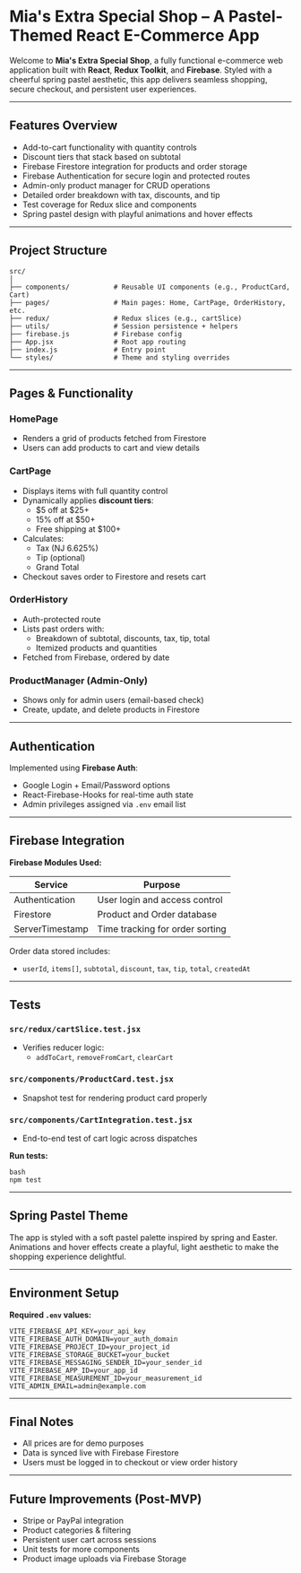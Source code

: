 # Mia's Extra Special Shop – A Pastel-Themed React E-Commerce App

Welcome to **Mia's Extra Special Shop**, a fully functional e-commerce web application built with **React**, **Redux Toolkit**, and **Firebase**. Styled with a cheerful spring pastel aesthetic, this app delivers seamless shopping, secure checkout, and persistent user experiences.

---

## Features Overview

- Add-to-cart functionality with quantity controls  
- Discount tiers that stack based on subtotal  
- Firebase Firestore integration for products and order storage  
- Firebase Authentication for secure login and protected routes  
- Admin-only product manager for CRUD operations  
- Detailed order breakdown with tax, discounts, and tip  
- Test coverage for Redux slice and components  
- Spring pastel design with playful animations and hover effects  

---

## Project Structure

```
src/
│
├── components/           # Reusable UI components (e.g., ProductCard, Cart)
├── pages/                # Main pages: Home, CartPage, OrderHistory, etc.
├── redux/                # Redux slices (e.g., cartSlice)
├── utils/                # Session persistence + helpers
├── firebase.js           # Firebase config
├── App.jsx               # Root app routing
├── index.js              # Entry point
└── styles/               # Theme and styling overrides
```

---

## Pages & Functionality

### HomePage

- Renders a grid of products fetched from Firestore
- Users can add products to cart and view details

### CartPage

- Displays items with full quantity control
- Dynamically applies **discount tiers**:
  - $5 off at $25+
  - 15% off at $50+
  - Free shipping at $100+
- Calculates:
  - Tax (NJ 6.625%)
  - Tip (optional)
  - Grand Total
- Checkout saves order to Firestore and resets cart

### OrderHistory

- Auth-protected route
- Lists past orders with:
  - Breakdown of subtotal, discounts, tax, tip, total
  - Itemized products and quantities
- Fetched from Firebase, ordered by date

### ProductManager (Admin-Only)

- Shows only for admin users (email-based check)
- Create, update, and delete products in Firestore

---

## Authentication

Implemented using **Firebase Auth**:

- Google Login + Email/Password options
- React-Firebase-Hooks for real-time auth state
- Admin privileges assigned via `.env` email list

---

## Firebase Integration

**Firebase Modules Used:**

| Service          | Purpose                              |
|------------------|--------------------------------------|
| Authentication   | User login and access control        |
| Firestore        | Product and Order database           |
| ServerTimestamp  | Time tracking for order sorting      |

Order data stored includes:

- `userId`, `items[]`, `subtotal`, `discount`, `tax`, `tip`, `total`, `createdAt`

---

## Tests

### `src/redux/cartSlice.test.jsx`

- Verifies reducer logic:
  - `addToCart`, `removeFromCart`, `clearCart`

### `src/components/ProductCard.test.jsx`

- Snapshot test for rendering product card properly

### `src/components/CartIntegration.test.jsx`

- End-to-end test of cart logic across dispatches

**Run tests:**

```
bash
npm test
```

---

## Spring Pastel Theme

The app is styled with a soft pastel palette inspired by spring and Easter. Animations and hover effects create a playful, light aesthetic to make the shopping experience delightful.

---

## Environment Setup

**Required `.env` values:**

```env
VITE_FIREBASE_API_KEY=your_api_key
VITE_FIREBASE_AUTH_DOMAIN=your_auth_domain
VITE_FIREBASE_PROJECT_ID=your_project_id
VITE_FIREBASE_STORAGE_BUCKET=your_bucket
VITE_FIREBASE_MESSAGING_SENDER_ID=your_sender_id
VITE_FIREBASE_APP_ID=your_app_id
VITE_FIREBASE_MEASUREMENT_ID=your_measurement_id
VITE_ADMIN_EMAIL=admin@example.com
```

---

## Final Notes

- All prices are for demo purposes  
- Data is synced live with Firebase Firestore  
- Users must be logged in to checkout or view order history  

---

## Future Improvements (Post-MVP)

- Stripe or PayPal integration  
- Product categories & filtering  
- Persistent user cart across sessions  
- Unit tests for more components  
- Product image uploads via Firebase Storage
